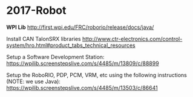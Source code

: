# 2017-Robot

__WPI Lib__
http://first.wpi.edu/FRC/roborio/release/docs/java/

Install CAN TalonSRX libraries
http://www.ctr-electronics.com/control-system/hro.html#product_tabs_technical_resources

Setup a Software Development Station:
https://wpilib.screenstepslive.com/s/4485/m/13809/c/88899

Setup the RoboRIO, PDP, PCM, VRM, etc using the following instructions (NOTE: we use Java): 
https://wpilib.screenstepslive.com/s/4485/m/13503/c/86641
